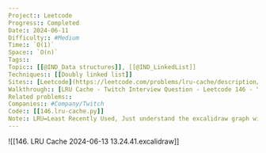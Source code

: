 ```yaml
---
Project:: Leetcode
Progress:: Completed
Date:: 2024-06-11
Difficulty:: #Medium 
Time:: `O(1)`
Space:: `O(n)`
Tags:: 
Topic:: [[@IND_Data structures]], [[@IND_LinkedList]]
Techniques:: [[Doubly linked list]]
Sites:: [Leetcode](https://leetcode.com/problems/lru-cache/description/)
Walkthrough:: [LRU Cache - Twitch Interview Question - Leetcode 146 - YouTube](https://www.youtube.com/watch?v=7ABFKPK2hD4)
Related problems:: 
Companies:: #Company/Twitch
Code:: [[146.lru-cache.py]]
Note:: LRU=Least Recently Used, Just understand the excalidraw graph will be able to complete the code easily
---
```


![[146. LRU Cache 2024-06-13 13.24.41.excalidraw]]


